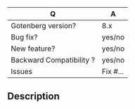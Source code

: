 | Q                        | A        |
|--------------------------|----------|
| Gotenberg version?       | 8.x      |
| Bug fix?                 | yes/no   |
| New feature?             | yes/no   |
| Backward Compatibility ? | yes/no   |
| Issues                   | Fix #... |

## Description

<!-- 
    Explain the feature/bugfix and explain why you chose this implementation.
-->
